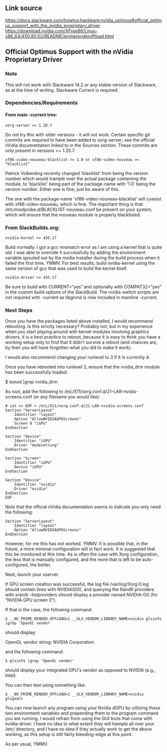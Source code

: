 
## Link source
https://docs.slackware.com/howtos:hardware:nvidia_optimus#official_optimus_support_with_the_nvidia_proprietary_driver
https://download.nvidia.com/XFree86/Linux-x86_64/450.80.02/README/primerenderoffload.html


## Official Optimus Support with the nVidia Proprietary Driver

### Note
This will not work with Slackware 14.2 or any stable version of Slackware, as at the time of writing. Slackware Current is required.

### Dependencies/Requirements

#### From main -current tree:

    xorg-server >= 1.20.7

Do not try this with older versions - it will not work. Certain specific git commits are required to have been added to xorg-server;
see the official nVidia documentation linked to in the Sources section. These commits are only present in versions >= 1.20.7.

    xf86-video-nouveau-blacklist >= 1.0 or xf86-video-nouveau >= “blacklist”

Patrick Volkerding recently changed 'blacklist' from being the version number which would trample over the actual package containing the
module, to 'blacklist' being part of the package-name with '1.0' being the version number. Either one is fine; just be aware of this.

The one with the package-name 'xf86-video-nouveau-blacklist' will coexist with xf86-video-nouveau, which is fine. The important thing is
that /etc/modprobe.d/BLACKLIST-nouveau.conf be present on your system, which will ensure that the nouveau module is properly blacklisted.

### From SlackBuilds.org:

    nvidia-kernel >= 435.17

Build normally. I got a gcc mismatch error as I am using a kernel that is quite old. I was able to override it successfully by adding
the environment variable spouted out by the nvidia installer during the build process when it failed the first time. YMMV. For best results,
build nvidia-kernel using the same version of gcc that was used to build the kernel itself.

    nvidia-driver >= 435.17

Be sure to build with CURRENT=“yes” and optionally with COMPAT32=“yes” in the custom build options of the SlackBuild.
The nvidia-switch scripts are not required with -current as libglvnd is now included in mainline -current.

### Next Steps

Once you have the packages listed above installed, I would recommend rebooting. Is this strictly necessary? Probably not, but in my experience
when you start playing around with kernel modules involving graphics drivers, it is a best practice to reboot, because it is easy to think you have
a working setup only to find that it didn't survive a reboot (and chances are, by then you will have forgotten what you did to make it work).

I would also recommend changing your runlevel to 3 if it is currently 4.

Once you have rebooted into runlevel 3, ensure that the nvidia_drm module has been successfully loaded:

$ lsmod |grep nvidia_drm

As root, add the following to /etc/X11/xorg.conf.d/21-LAR-nvidia-screens.conf (or any filename you would like):

    # cat << EOF > /etc/X11/xorg.conf.d/21-LAR-nvidia-screens.conf
    Section "ServerLayout"
        Identifier "layout"
        Option "AllowNVIDIAGPUScreens"
        Screen 0 "iGPU"
    EndSection

    Section "Device"
        Identifier "iGPU"
        Driver "modesetting"
    EndSection

    Section "Screen"
        Identifier "iGPU"
        Device "iGPU"
    EndSection

    Section "Device"
        Identifier "nvidia"
        Driver "nvidia"
    EndSection
    EOF

Note that the official nVidia documentation seems to indicate you only need the following:

    Section "ServerLayout"
        Identifier "layout"
        Option "AllowNVIDIAGPUScreens"
    EndSection

However, for me this has not worked. YMMV. It is possible that, in the future, a more minimal configuration will in fact work. It is suggested that this be monitored at this time. As is often the case with Xorg configuration, the less that is manually configured, and the more that is left to be auto-configured, the better.

Next, launch your xserver.

If GPU screen creation was successful, the log file /var/log/Xorg.0.log should contain lines with NVIDIA(G0), and querying the RandR providers with xrandr –listproviders should display a provider named NVIDIA-G0 (for “NVIDIA GPU screen 0”).

If that is the case, the following command:

    $ __NV_PRIME_RENDER_OFFLOAD=1 __GLX_VENDOR_LIBRARY_NAME=nvidia glxinfo |grep 'OpenGL vendor'

should display:

OpenGL vendor string: NVIDIA Corporation

and the following command:

    $ glxinfo |grep 'OpenGL vendor'

should display your integrated GPU's vendor as opposed to NVIDIA (e.g., Intel).

You can then test using something like:

    $ __NV_PRIME_RENDER_OFFLOAD=1 __GLX_VENDOR_LIBRARY_NAME=nvidia glxgears

You can now launch any program using your Nvidia dGPU by utilizing those two environment variables and prepending them to the program command you are running. I would refrain from using the GUI tools that come with nvidia-driver. I have no idea to what extent they will trample all over your /etc/ directory, and I have no idea if they actually work to get the above working, as this setup is still fairly bleeding-edge at this point.

As per usual, YMMV.
